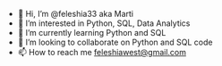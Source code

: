 - 👋 Hi, I’m @feleshia33 aka Marti
- 👀 I’m interested in Python, SQL, Data Analytics
- 🌱 I’m currently learning Python and SQL
- 💞️ I’m looking to collaborate on Python and SQL code
- 📫 How to reach me feleshiawest@gmail.com

<!---
feleshia33/feleshia33 is a ✨ special ✨ repository because its `README.md` (this file) appears on your GitHub profile.
You can click the Preview link to take a look at your changes.
--->
